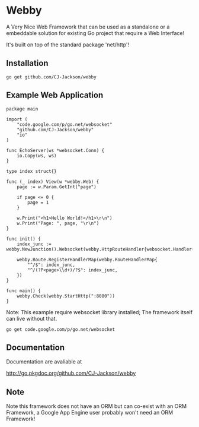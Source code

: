 # Webby

A Very Nice Web Framework that can be used as a standalone or a embeddable solution for existing Go project that require a Web Interface!

It's built on top of the standard package 'net/http'!

## Installation ##

	go get github.com/CJ-Jackson/webby
	
## Example Web Application ##

	package main

	import (
		"code.google.com/p/go.net/websocket"
		"github.com/CJ-Jackson/webby"
		"io"
	)

	func EchoServer(ws *websocket.Conn) {
		io.Copy(ws, ws)
	}

	type index struct{}

	func (_ index) View(w *webby.Web) {
		page := w.Param.GetInt("page")

		if page <= 0 {
			page = 1
		}

		w.Print("<h1>Hello World!</h1>\r\n")
		w.Print("Page: ", page, "\r\n")
	}

	func init() {
		index_junc := webby.NewJunction().Websocket(webby.HttpRouteHandler{websocket.Handler(EchoServer)}).Fallback(index{}).GetJunction()

		webby.Route.RegisterHandlerMap(webby.RouteHandlerMap{
			"^/$": index_junc,
			"^/(?P<page>\\d+)/?$": index_junc,
		})
	}

	func main() {
		webby.Check(webby.StartHttp(":8080"))
	}


Note: This example require websocket library installed; The framework itself can live without that.

	go get code.google.com/p/go.net/websocket

## Documentation ##

Documentation are avaliable at

http://go.pkgdoc.org/github.com/CJ-Jackson/webby

## Note ##

Note this framework does not have an ORM but can co-exist with an ORM Framework, a Google App Engine user probably won't need an ORM Framework!